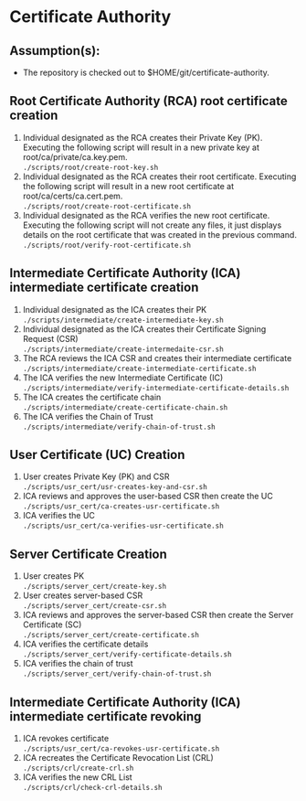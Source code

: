 # Certificate Authority

## Assumption(s):
- The repository is checked out to $HOME/git/certificate-authority.  

## Root Certificate Authority (RCA) root certificate creation
1. Individual designated as the RCA creates their Private Key (PK).  Executing the following script will result in a new private key at root/ca/private/ca.key.pem.  
  `./scripts/root/create-root-key.sh`
1. Individual designated as the RCA creates their root certificate.  Executing the following script will result in a new root certificate at root/ca/certs/ca.cert.pem.   
  `./scripts/root/create-root-certificate.sh`
1. Individual designated as the RCA verifies the new root certificate.  Executing the following script will not create any files, it just displays details on the root certificate that was created in the previous command.  
  `./scripts/root/verify-root-certificate.sh`
  
## Intermediate Certificate Authority (ICA) intermediate certificate creation
1. Individual designated as the ICA creates their PK  
  `./scripts/intermediate/create-intermediate-key.sh`
1. Individual designated as the ICA creates their Certificate Signing Request (CSR)  
  `./scripts/intermediate/create-intermedaite-csr.sh`
1. The RCA reviews the ICA CSR and creates their intermediate certificate   
  `./scripts/intermediate/create-intermediate-certificate.sh`
1. The ICA verifies the new Intermediate Certificate (IC)  
  `./scripts/intermediate/verify-intermediate-certificate-details.sh`
1. The ICA creates the certificate chain  
  `./scripts/intermediate/create-certificate-chain.sh`
1. The ICA verifies the Chain of Trust  
  `./scripts/intermediate/verify-chain-of-trust.sh`
  
## User Certificate (UC) Creation
1. User creates Private Key (PK) and CSR     
  `./scripts/usr_cert/usr-creates-key-and-csr.sh`   
1. ICA reviews and approves the user-based CSR then create the UC    
  `./scripts/usr_cert/ca-creates-usr-certificate.sh`
1. ICA verifies the UC  
  `./scripts/usr_cert/ca-verifies-usr-certificate.sh`

## Server Certificate Creation
1. User creates PK    
  `./scripts/server_cert/create-key.sh`
1. User creates server-based CSR  
  `./scripts/server_cert/create-csr.sh`
1. ICA reviews and approves the server-based CSR then create the Server Certificate (SC)  
  `./scripts/server_cert/create-certificate.sh`
1. ICA verifies the certificate details  
  `./scripts/server_cert/verify-certificate-details.sh`  
1. ICA verifies the chain of trust  
  `./scripts/server_cert/verify-chain-of-trust.sh`
  
## Intermediate Certificate Authority (ICA) intermediate certificate revoking
1. ICA revokes certificate  
  `./scripts/usr_cert/ca-revokes-usr-certificate.sh`  
1. ICA recreates the Certificate Revocation List (CRL)  
  `./scripts/crl/create-crl.sh`
1. ICA verifies the new CRL List  
  `./scripts/crl/check-crl-details.sh`
